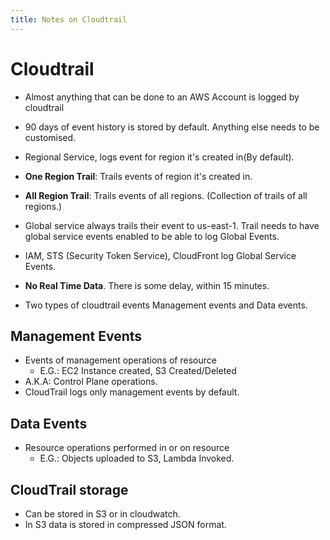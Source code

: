 ```yaml
---
title: Notes on Cloudtrail
---
```


# Cloudtrail

- Almost anything that can be done to an AWS Account is logged by cloudtrail
- 90 days of event history is stored by default. Anything else needs to be customised.
- Regional Service, logs event for region it's created in(By default).
- **One Region Trail**: Trails events of region it's created in.
- **All Region Trail**: Trails events of all regions. (Collection of trails of all regions.)

- Global service always trails their event to us-east-1. Trail needs to have global service events enabled to be able to log Global Events.
- IAM, STS (Security Token Service), CloudFront log Global Service Events. 

- **No Real Time Data**. There is some delay, within 15 minutes. 

- Two types of cloudtrail events Management events and Data events.


## Management Events
- Events of management operations of resource
    - E.G.: EC2 Instance created, S3 Created/Deleted
- A.K.A: Control Plane operations.
- CloudTrail logs only management events by default. 

## Data Events
- Resource operations performed in or on resource
    - E.G.: Objects uploaded to S3, Lambda Invoked.

## CloudTrail storage
- Can be stored in S3 or in cloudwatch.
- In S3 data is stored in compressed JSON format.